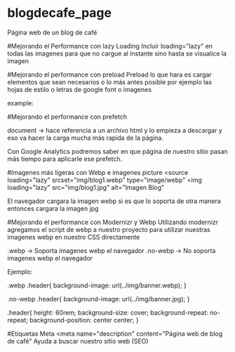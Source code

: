 # blogdecafe_page
Página web de un blog de café

#Mejorando el Performance con lazy Loading
Incluir loading="lazy" en todas las imagenes para que no cargue al instante
sino hasta se visualice la imagen

#Mejorando el performance con preload
Preload lo que hara es cargar elementos que sean necesarios o lo más antes posible
por ejemplo las hojas de estilo o letras de google font o imagenes

example:

<link rel="preload" href="css/normalize.css" as="style"
<link rel="stylesheet" href="css/normalize.css"

<link rel="preload" href="https://fonts.googleapis.com/css2?family=Open+Sans&family=PT+Sans:wght@400;700&display=swap" as="font" crossorigin="crossorigin"
<link rel="preconnect" href="https://fonts.googleapis.com"
<link rel="preconnect" href="https://fonts.gstatic.com" crossorigin
<link href="https://fonts.googleapis.com/css2?family=Open+Sans&family=PT+Sans:wght@400;700&display=swap" rel="stylesheet"
    
<link rel="preload" href="img/blog1.jpg" as="image"

#Mejorando el performance con prefetch
<link rel="prefetch" href="contacto.html" as="document"

document -> hace referencia a un archivo html y lo empieza a descargar y eso va hacer la carga mucha más rapida de la página.

Con Google Analytics podremos saber en que página de nuestro sitio pasan más tiempo para aplicarle ese prefetch.

#Imagenes más ligeras con Webp e imagenes picture
<picture>
    <source loading="lazy" srcset="img/blog1.webp" type="image/webp"
    <img loading="lazy" src="img/blog1.jpg" alt="Imagen Blog"
</picture>

El navegador cargara la imagen webp si es que lo soporta de otra manera entonces cargara la imagen jpg

#Mejorando el performance con Modernizr y Webp
Utilizando modernizr agregamos el script de webp a nuestro proyecto para utilizar nuestras imagenes webp en nuestro CSS directamente

.webp -> Soporta imagenes webp el navegador
.no-webp -> No soporta imagenes webp el navegador

Ejemplo:

.webp .header{
    background-image: url(../img/banner.webp);
}

.no-webp .header{
    background-image: url(../img/banner.jpg);
}

.header{
    height: 60rem;
    background-size: cover;
    background-repeat: no-repeat;
    background-position: center center;
}

#Etiquetas Meta
<meta name="description" content="Página web de blog de café"
Ayuda a buscar nuestro sitio web (SEO)

